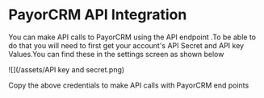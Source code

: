 # PayorCRM API Integration

You can make API calls to PayorCRM using the API endpoint .To be able to do that you will need to first get your account's API Secret and API key Values.You can find these in the settings screen as shown below



![](/assets/API key and secret.png)

Copy the above credentials to make API calls with PayorCRM end points


